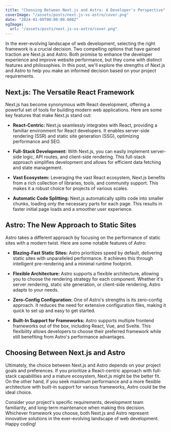 ```yaml
---
title: "Choosing Between Next.js and Astro: A Developer's Perspective"
coverImage: "/assets/posts/next.js-vs-astro/cover.png"
date: "2024-01-09T00:00:00.000Z"
ogImage:
  url: "/assets/posts/next.js-vs-astro/cover.png"
---
```


In the ever-evolving landscape of web development, selecting the right framework is a crucial decision. Two compelling options that have gained traction are Next.js and Astro. Both promise to enhance the developer experience and improve website performance, but they come with distinct features and philosophies. In this post, we'll explore the strengths of Next.js and Astro to help you make an informed decision based on your project requirements.

## **Next.js: The Versatile React Framework**

Next.js has become synonymous with React development, offering a powerful set of tools for building modern web applications. Here are some key features that make Next.js stand out:

- **React-Centric:** Next.js seamlessly integrates with React, providing a familiar environment for React developers. It enables server-side rendering (SSR) and static site generation (SSG), optimizing performance and SEO.

- **Full-Stack Development:** With Next.js, you can easily implement server-side logic, API routes, and client-side rendering. This full-stack approach simplifies development and allows for efficient data fetching and state management.

- **Vast Ecosystem:** Leveraging the vast React ecosystem, Next.js benefits from a rich collection of libraries, tools, and community support. This makes it a robust choice for projects of various scales.

- **Automatic Code Splitting:** Next.js automatically splits code into smaller chunks, loading only the necessary parts for each page. This results in faster initial page loads and a smoother user experience.

## **Astro: The New Approach to Static Sites**

Astro takes a different approach by focusing on the performance of static sites with a modern twist. Here are some notable features of Astro:

- **Blazing-Fast Static Sites:** Astro prioritizes speed by default, delivering static sites with unparalleled performance. It achieves this through intelligent pre-rendering and a minimal runtime footprint.

- **Flexible Architecture:** Astro supports a flexible architecture, allowing you to choose the rendering strategy for each component. Whether it's server rendering, static site generation, or client-side rendering, Astro adapts to your needs.

- **Zero-Config Configuration:** One of Astro's strengths is its zero-config approach. It reduces the need for extensive configuration files, making it quick to set up and easy to get started.

- **Built-In Support for Frameworks:** Astro supports multiple frontend frameworks out of the box, including React, Vue, and Svelte. This flexibility allows developers to choose their preferred framework while still benefiting from Astro's performance advantages.

## **Choosing Between Next.js and Astro**

Ultimately, the choice between Next.js and Astro depends on your project goals and preferences. If you prioritize a React-centric approach with full-stack capabilities and a mature ecosystem, Next.js might be the better fit. On the other hand, if you seek maximum performance and a more flexible architecture with built-in support for various frameworks, Astro could be the ideal choice.

Consider your project's specific requirements, development team familiarity, and long-term maintenance when making this decision. Whichever framework you choose, both Next.js and Astro represent innovative solutions in the ever-evolving landscape of web development. Happy coding!
